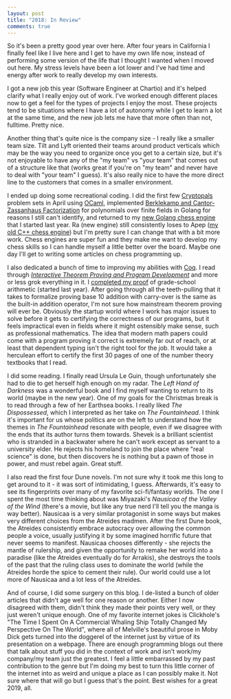 ```yaml
---
layout: post
title: "2018: In Review"
comments: true
---
```


So it's been a pretty good year over here.  After four years in California I finally feel like I live here and I get to have my own life now, instead of performing some version of the life that I thought I wanted when I moved out here.  My stress levels have been a lot lower and I've had time and energy after work to really develop my own interests.

I got a new job this year (Software Engineer at Chartio) and it's helped clarify what I really enjoy out of work.  I've worked enough different places now to get a feel for the types of projects I enjoy the most.  These projects tend to be situations where I have a lot of autonomy while I get to learn a lot at the same time, and the new job lets me have that more often than not, fulltime.  Pretty nice.

Another thing that's quite nice is the company size - I really like a smaller team size.  Tilt and Lyft oriented their teams around product verticals which may be the way you need to organize once you get to a certain size, but it's not enjoyable to have any of the "my team" vs "your team" that comes out of a structure like that (works great if you're on "my team" and never have to deal with "your team" I guess).  It's also really nice to have the more direct line to the customers that comes in a smaller environment.

I ended up doing some recreational coding.  I did the first few [Cryptopals](https://cryptopals.com) problem sets in April using [OCaml](https://github.com/tildedave/cryptopals-ocaml), implemented [Berklekamp and Cantor-Zassanhaus Factorization](https://github.com/tildedave/go-finite-fields) for polynomials over finite fields in Golang for reasons I still can't identify, and returned to my [new Golang chess engine](https://github.com/tildedave/ra-chess-engine) that I started last year.  Ra (new engine) still consistently loses to Apep ([my old C++ chess engine](https://github.com/tildedave/apep-chess-engine)) but I'm pretty sure I can change that with a bit more work.  Chess engines are super fun and they make me want to develop my chess skills so I can handle myself a little better over the board.  Maybe one day I'll get to writing some articles on chess programming up.

I also dedicated a bunch of time to improving my abilities with [Coq](https://coq.inria.fr/).  I read through [_Interactive Theorem Proving and Program Development_](https://www.springer.com/us/book/9783540208549) and more or less grok everything in it.  I [completed my proof](https://github.com/tildedave/coq-playground/blob/master/digits.v) of grade-school arithmetic (started last year).  After going through all the teeth-pulling that it takes to formalize proving base 10 addition with carry-over is the same as the built-in addition operator, I'm not sure how mainstream theorem proving will ever be.  Obviously the startup world where I work has major issues to solve before it gets to certifying the correctness of our programs, but it feels impractical even in fields where it might ostensibly make sense, such as professional mathematics.  The idea that modern math papers could come with a program proving it correct is extremely far out of reach, or at least that dependent typing isn't the right tool for the job.  It would take a herculean effort to certify the first 30 pages of one of the number theory textbooks that I read.

I did some reading.  I finally read Ursula Le Guin, though unfortunately she had to die to get herself high enough on my radar.  The _Left Hand of Darkness_ was a wonderful book and I find myself wanting to return to its world (maybe in the new year).  One of my goals for the Christmas break is to read through a few of her Earthsea books.  I really liked _The Dispossessed_, which I interpreted as her take on _The Fountainhead_.  I think it's important for us whose politics are on the left to understand how the themes in _The Fountainhead_ resonate with people, even if we disagree with the ends that its author turns them towards.  Shevek is a brilliant scientist who is stranded in a backwater where he can't work except as servant to a university elder.  He rejects his homeland to join the place where "real science" is done, but then discovers he is nothing but a pawn of those in power, and must rebel again.  Great stuff.

I also read the first four Dune novels.  I'm not sure why it took me this long to get around to it - it was sort of intimidating, I guess.  Afterwards, it's easy to see its fingerprints over many of my favorite sci-fi/fantasy worlds.  The one I spent the most time thinking about was Miyazaki's _Nausicaa of the Valley of the Wind_ (there's a movie, but like any true nerd I'll tell you the manga is way better).  Nausicaa is a very similar protagonist in some ways but makes very different choices from the Atreides madmen.  After the first Dune book, the Atreides consistently embrace autocracy over allowing the common people a voice, usually justifying it by some imagined horrific future that never seems to manifest.  Nausicaa chooses differently - she rejects the mantle of rulership, and given the opportunity to remake her world into a paradise (like the Atreides eventually do for Arrakis), she destroys the tools of the past that the ruling class uses to dominate the world (while the Atreides horde the spice to cement their rule).  Our world could use a lot more of Nausicaa and a lot less of the Atreides.

And of course, I did some surgery on this blog.  I de-listed a bunch of older articles that didn't age well for one reason or another.  Either I now disagreed with them, didn't think they made their points very well, or they just weren't unique enough.  One of my favorite internet jokes is Clickhole's "The Time I Spent On A Commercial Whaling Ship Totally Changed My Perspective On The World", where all of Melville's beautiful prose in Moby Dick gets turned into the doggerel of the internet just by virtue of its presentation on a webpage.  There are enough programming blogs out there that talk about stuff you did in the context of work and isn't work/my company/my team just the greatest.  I feel a little embarrassed by my past contribution to the genre but I'm doing my best to turn this little corner of the internet into as weird and unique a place as I can possibly make it.  Not sure where that will go but I guess that's the point.  Best wishes for a great 2019, all.
